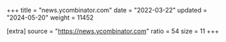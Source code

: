 +++
title = "news.ycombinator.com"
date = "2022-03-22"
updated = "2024-05-20"
weight = 11452

[extra]
source = "https://news.ycombinator.com"
ratio = 54
size = 11
+++

